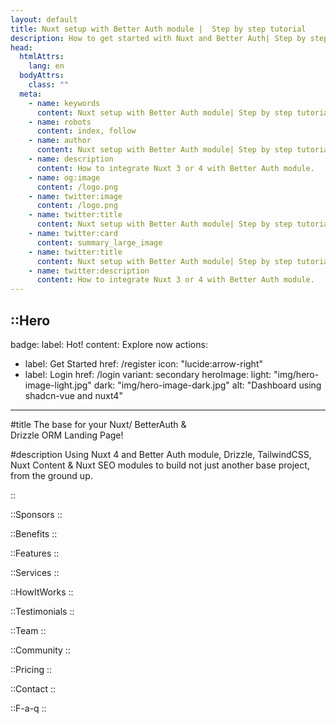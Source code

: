 ```yaml
---
layout: default
title: Nuxt setup with Better Auth module |  Step by step tutorial
description: How to get started with Nuxt and Better Auth| Step by step tutorial.
head:
  htmlAttrs:
    lang: en
  bodyAttrs:
    class: ""
  meta:
    - name: keywords
      content: Nuxt setup with Better Auth module| Step by step tutorial
    - name: robots
      content: index, follow
    - name: author
      content: Nuxt setup with Better Auth module| Step by step tutorial
    - name: description
      content: How to integrate Nuxt 3 or 4 with Better Auth module.
    - name: og:image
      content: /logo.png
    - name: twitter:image
      content: /logo.png
    - name: twitter:title
      content: Nuxt setup with Better Auth module| Step by step tutorial
    - name: twitter:card
      content: summary_large_image
    - name: twitter:title
      content: Nuxt setup with Better Auth module| Step by step tutorial
    - name: twitter:description
      content: How to integrate Nuxt 3 or 4 with Better Auth module.
---
```


::Hero
---
badge:
  label: Hot!
  content: Explore now
actions:
  - label: Get Started
    href: /register
    icon: "lucide:arrow-right"
  - label: Login
    href: /login
    variant: secondary
heroImage:
  light: "img/hero-image-light.jpg"
  dark: "img/hero-image-dark.jpg"
  alt: "Dashboard using shadcn-vue and nuxt4"

---
#title
The base for your
  <span class="gradient-text">Nuxt/ BetterAuth &<br/> Drizzle ORM </span>
  Landing Page!

#description
Using Nuxt 4 and Better Auth module, Drizzle, TailwindCSS, Nuxt Content & Nuxt SEO modules to build not just another base project, from the ground up.

::

::Sponsors
::

::Benefits
::


::Features
::

::Services
::

::HowItWorks
::

::Testimonials
::


::Team
::

::Community
::

::Pricing
::

::Contact
::

::F-a-q
::


